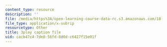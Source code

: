 ```yaml
---
content_type: resource
description: ''
file: /media/https%3A/open-learning-course-data-rc.s3.amazonaws.com/18-01sc-single-variable-calculus-fall-2010/cacb47c47de856fd8d6dc6427f15e01f_9v25gg2qJYE.vtt
file_type: application/x-subrip
resourcetype: Other
title: 3play caption file
uid: cacb47c4-7de8-56fd-8d6d-c6427f15e01f
---
```

